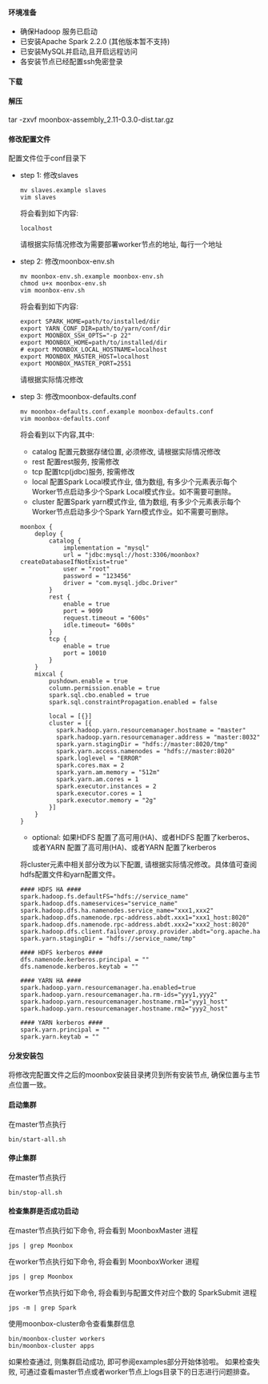 #### 环境准备
- 确保Hadoop 服务已启动
- 已安装Apache Spark 2.2.0 (其他版本暂不支持)
- 已安装MySQL并启动,且开启远程访问
- 各安装节点已经配置ssh免密登录
#### 下载

#### 解压
tar -zxvf moonbox-assembly_2.11-0.3.0-dist.tar.gz

#### 修改配置文件
配置文件位于conf目录下
- step 1: 修改slaves

    ```
    mv slaves.example slaves
    vim slaves
    ```
    将会看到如下内容:
    ```
    localhost
    ```
    请根据实际情况修改为需要部署worker节点的地址, 每行一个地址

- step 2: 修改moonbox-env.sh
    ```
    mv moonbox-env.sh.example moonbox-env.sh
    chmod u+x moonbox-env.sh
    vim moonbox-env.sh
    ```
    将会看到如下内容:
    ```
    export SPARK_HOME=path/to/installed/dir
    export YARN_CONF_DIR=path/to/yarn/conf/dir
    export MOONBOX_SSH_OPTS="-p 22"
    export MOONBOX_HOME=path/to/installed/dir
    # export MOONBOX_LOCAL_HOSTNAME=localhost
    export MOONBOX_MASTER_HOST=localhost
    export MOONBOX_MASTER_PORT=2551
    ```
    请根据实际情况修改

- step 3: 修改moonbox-defaults.conf
    ```
    mv moonbox-defaults.conf.example moonbox-defaults.conf
    vim moonbox-defaults.conf
    ```
    将会看到以下内容,其中:
    - catalog 配置元数据存储位置, 必须修改, 请根据实际情况修改
    - rest 配置rest服务, 按需修改
    - tcp 配置tcp(jdbc)服务, 按需修改
    - local 配置Spark Local模式作业, 值为数组, 有多少个元素表示每个Worker节点启动多少个Spark Local模式作业。如不需要可删除。
    - cluster 配置Spark yarn模式作业, 值为数组, 有多少个元素表示每个Worker节点启动多少个Spark Yarn模式作业。如不需要可删除。
    ```
    moonbox {
        deploy {
            catalog {
                implementation = "mysql"
                url = "jdbc:mysql://host:3306/moonbox?createDatabaseIfNotExist=true"
                user = "root"
                password = "123456"
                driver = "com.mysql.jdbc.Driver"
            }
            rest {
                enable = true
                port = 9099
                request.timeout = "600s"
                idle.timeout= "600s"
            }
            tcp {
                enable = true
                port = 10010
            }
        }
        mixcal {
            pushdown.enable = true
            column.permission.enable = true
            spark.sql.cbo.enabled = true
            spark.sql.constraintPropagation.enabled = false

            local = [{}]
            cluster = [{
              spark.hadoop.yarn.resourcemanager.hostname = "master"
              spark.hadoop.yarn.resourcemanager.address = "master:8032"
              spark.yarn.stagingDir = "hdfs://master:8020/tmp"
              spark.yarn.access.namenodes = "hdfs://master:8020"
              spark.loglevel = "ERROR"
              spark.cores.max = 2
              spark.yarn.am.memory = "512m"
              spark.yarn.am.cores = 1
              spark.executor.instances = 2
              spark.executor.cores = 1
              spark.executor.memory = "2g"
            }]
        }
    }
    ```
    - optional: 如果HDFS 配置了高可用(HA)、或者HDFS 配置了kerberos、或者YARN 配置了高可用(HA)、或者YARN 配置了kerberos

    将cluster元素中相关部分改为以下配置, 请根据实际情况修改。具体值可查阅hdfs配置文件和yarn配置文件。
    ```
    #### HDFS HA ####
    spark.hadoop.fs.defaultFS="hdfs://service_name"
    spark.hadoop.dfs.nameservices="service_name"
    spark.hadoop.dfs.ha.namenodes.service_name="xxx1,xxx2"
    spark.hadoop.dfs.namenode.rpc-address.abdt.xxx1="xxx1_host:8020"
    spark.hadoop.dfs.namenode.rpc-address.abdt.xxx2="xxx2_host:8020"
    spark.hadoop.dfs.client.failover.proxy.provider.abdt="org.apache.hadoop.hdfs.server.namenode.ha.ConfiguredFailoverProxyProvider"
    spark.yarn.stagingDir = "hdfs://service_name/tmp"
    ```
    ```
    #### HDFS kerberos ####
    dfs.namenode.kerberos.principal = ""
    dfs.namenode.kerberos.keytab = ""
    ```
    ```
    #### YARN HA ####
    spark.hadoop.yarn.resourcemanager.ha.enabled=true
    spark.hadoop.yarn.resourcemanager.ha.rm-ids="yyy1,yyy2"
    spark.hadoop.yarn.resourcemanager.hostname.rm1="yyy1_host"
    spark.hadoop.yarn.resourcemanager.hostname.rm2="yyy2_host"
    ```
    ```
    #### YARN kerberos ####
    spark.yarn.principal = ""
    spark.yarn.keytab = ""
    ```

#### 分发安装包
   将修改完配置文件之后的moonbox安装目录拷贝到所有安装节点, 确保位置与主节点位置一致。

#### 启动集群
   在master节点执行
   ```
   bin/start-all.sh
   ```
#### 停止集群
   在master节点执行
   ```
   bin/stop-all.sh
   ```

#### 检查集群是否成功启动
   在master节点执行如下命令, 将会看到 MoonboxMaster 进程
   ```
   jps | grep Moonbox
   ````
   在worker节点执行如下命令, 将会看到 MoonboxWorker 进程
   ```
   jps | grep Moonbox
   ```
   在worker节点执行如下命令, 将会看到与配置文件对应个数的 SparkSubmit 进程
   ```
   jps -m | grep Spark
   ```
   使用moonbox-cluster命令查看集群信息
   ```
   bin/moonbox-cluster workers
   bin/moonbox-cluster apps
   ```
   如果检查通过, 则集群启动成功, 即可参阅examples部分开始体验啦。
   如果检查失败, 可通过查看master节点或者worker节点上logs目录下的日志进行问题排查。


